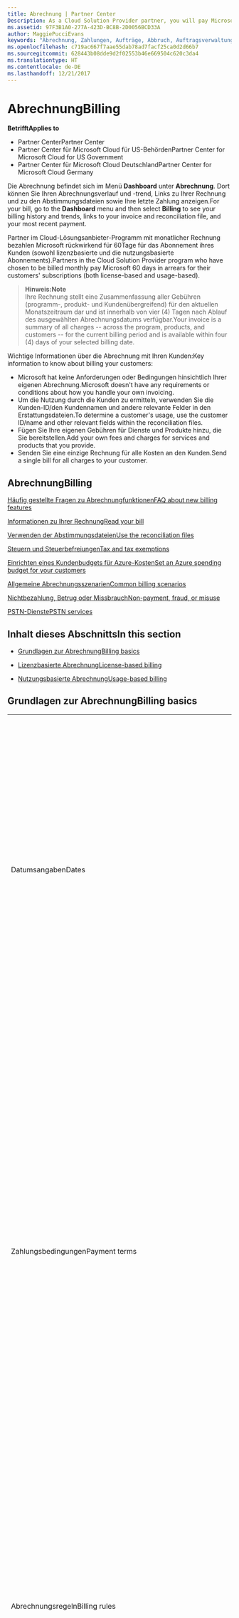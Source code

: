 ```yaml
---
title: Abrechnung | Partner Center
Description: As a Cloud Solution Provider partner, you will pay Microsoft 60 days in arrears for the license-based and usage-based subscriptions of your customers.
ms.assetid: 97F3B1A0-277A-423D-BC8B-2D0056BCD33A
author: MaggiePucciEvans
keywords: "Abrechnung, Zahlungen, Aufträge, Abbruch, Auftragsverwaltung, Nichtbezahlung, Betrug, Missbrauch, Steuern, Steuerbefreiungen, Abstimmungsdateien, Abstimmungsdatei"
ms.openlocfilehash: c719ac667f7aae55dab78ad7facf25ca0d2d66b7
ms.sourcegitcommit: 628443b08dde9d2f02553b46e669504c620c3da4
ms.translationtype: HT
ms.contentlocale: de-DE
ms.lasthandoff: 12/21/2017
---
```

# <a name="billing"></a><span data-ttu-id="4bf9f-103">Abrechnung</span><span class="sxs-lookup"><span data-stu-id="4bf9f-103">Billing</span></span>

**<span data-ttu-id="4bf9f-104">Betrifft</span><span class="sxs-lookup"><span data-stu-id="4bf9f-104">Applies to</span></span>**

-  <span data-ttu-id="4bf9f-105">Partner Center</span><span class="sxs-lookup"><span data-stu-id="4bf9f-105">Partner Center</span></span>
-  <span data-ttu-id="4bf9f-106">Partner Center für Microsoft Cloud für US-Behörden</span><span class="sxs-lookup"><span data-stu-id="4bf9f-106">Partner Center for Microsoft Cloud for US Government</span></span>
-  <span data-ttu-id="4bf9f-107">Partner Center für Microsoft Cloud Deutschland</span><span class="sxs-lookup"><span data-stu-id="4bf9f-107">Partner Center for Microsoft Cloud Germany</span></span>

<span data-ttu-id="4bf9f-108">Die Abrechnung befindet sich im Menü **Dashboard** unter **Abrechnung**. Dort können Sie Ihren Abrechnungsverlauf und -trend, Links zu Ihrer Rechnung und zu den Abstimmungsdateien sowie Ihre letzte Zahlung anzeigen.</span><span class="sxs-lookup"><span data-stu-id="4bf9f-108">For your bill, go to the **Dashboard** menu and then select **Billing** to see your billing history and trends, links to your invoice and reconciliation file, and your most recent payment.</span></span>

<span data-ttu-id="4bf9f-109">Partner im Cloud-Lösungsanbieter-Programm mit monatlicher Rechnung bezahlen Microsoft rückwirkend für 60Tage für das Abonnement ihres Kunden (sowohl lizenzbasierte und die nutzungsbasierte Abonnements).</span><span class="sxs-lookup"><span data-stu-id="4bf9f-109">Partners in the Cloud Solution Provider program who have chosen to be billed monthly pay Microsoft 60 days in arrears for their customers' subscriptions (both license-based and usage-based).</span></span>

>**<span data-ttu-id="4bf9f-110">Hinweis:</span><span class="sxs-lookup"><span data-stu-id="4bf9f-110">Note</span></span>**<br>
<span data-ttu-id="4bf9f-111">Ihre Rechnung stellt eine Zusammenfassung aller Gebühren (programm-, produkt- und Kundenübergreifend) für den aktuellen Monatszeitraum dar und ist innerhalb von vier (4) Tagen nach Ablauf des ausgewählten Abrechnungsdatums verfügbar.</span><span class="sxs-lookup"><span data-stu-id="4bf9f-111">Your invoice is a summary of all charges -- across the program, products, and customers -- for the current billing period and is available within four (4) days of your selected billing date.</span></span>

<span data-ttu-id="4bf9f-112">Wichtige Informationen über die Abrechnung mit Ihren Kunden:</span><span class="sxs-lookup"><span data-stu-id="4bf9f-112">Key information to know about billing your customers:</span></span>

-   <span data-ttu-id="4bf9f-113">Microsoft hat keine Anforderungen oder Bedingungen hinsichtlich Ihrer eigenen Abrechnung.</span><span class="sxs-lookup"><span data-stu-id="4bf9f-113">Microsoft doesn't have any requirements or conditions about how you handle your own invoicing.</span></span>
-   <span data-ttu-id="4bf9f-114">Um die Nutzung durch die Kunden zu ermitteln, verwenden Sie die Kunden-ID/den Kundennamen und andere relevante Felder in den Erstattungsdateien.</span><span class="sxs-lookup"><span data-stu-id="4bf9f-114">To determine a customer's usage, use the customer ID/name and other relevant fields within the reconciliation files.</span></span>
-   <span data-ttu-id="4bf9f-115">Fügen Sie Ihre eigenen Gebühren für Dienste und Produkte hinzu, die Sie bereitstellen.</span><span class="sxs-lookup"><span data-stu-id="4bf9f-115">Add your own fees and charges for services and products that you provide.</span></span>
-   <span data-ttu-id="4bf9f-116">Senden Sie eine einzige Rechnung für alle Kosten an den Kunden.</span><span class="sxs-lookup"><span data-stu-id="4bf9f-116">Send a single bill for all charges to your customer.</span></span>

## <a name="billing"></a><span data-ttu-id="4bf9f-117">Abrechnung</span><span class="sxs-lookup"><span data-stu-id="4bf9f-117">Billing</span></span>

[<span data-ttu-id="4bf9f-118">Häufig gestellte Fragen zu Abrechnungfunktionen</span><span class="sxs-lookup"><span data-stu-id="4bf9f-118">FAQ about new billing features</span></span>](faq-about-new-billing-features.md)

[<span data-ttu-id="4bf9f-119">Informationen zu Ihrer Rechnung</span><span class="sxs-lookup"><span data-stu-id="4bf9f-119">Read your bill</span></span>](read-your-bill.md)

[<span data-ttu-id="4bf9f-120">Verwenden der Abstimmungsdateien</span><span class="sxs-lookup"><span data-stu-id="4bf9f-120">Use the reconciliation files</span></span>](use-the-reconciliation-files.md)

[<span data-ttu-id="4bf9f-121">Steuern und Steuerbefreiungen</span><span class="sxs-lookup"><span data-stu-id="4bf9f-121">Tax and tax exemptions</span></span>](tax-and-tax-exemptions.md)

[<span data-ttu-id="4bf9f-122">Einrichten eines Kundenbudgets für Azure-Kosten</span><span class="sxs-lookup"><span data-stu-id="4bf9f-122">Set an Azure spending budget for your customers</span></span>](set-an-azure-spending-budget-for-your-customers.md)

[<span data-ttu-id="4bf9f-123">Allgemeine Abrechnungsszenarien</span><span class="sxs-lookup"><span data-stu-id="4bf9f-123">Common billing scenarios</span></span>](common-billing-scenarios.md)

[<span data-ttu-id="4bf9f-124">Nichtbezahlung, Betrug oder Missbrauch</span><span class="sxs-lookup"><span data-stu-id="4bf9f-124">Non-payment, fraud, or misuse</span></span>](non-payment--fraud--or-misuse.md)

[<span data-ttu-id="4bf9f-125">PSTN-Dienste</span><span class="sxs-lookup"><span data-stu-id="4bf9f-125">PSTN services</span></span>](o365-e5-in-csp-advisory.md)

## <a name="in-this-section"></a><span data-ttu-id="4bf9f-126">Inhalt dieses Abschnitts</span><span class="sxs-lookup"><span data-stu-id="4bf9f-126">In this section</span></span>


-   [<span data-ttu-id="4bf9f-127">Grundlagen zur Abrechnung</span><span class="sxs-lookup"><span data-stu-id="4bf9f-127">Billing basics</span></span>](#billingbasics)

-   [<span data-ttu-id="4bf9f-128">Lizenzbasierte Abrechnung</span><span class="sxs-lookup"><span data-stu-id="4bf9f-128">License-based billing</span></span>](#licensebasedbilling)

-   [<span data-ttu-id="4bf9f-129">Nutzungsbasierte Abrechnung</span><span class="sxs-lookup"><span data-stu-id="4bf9f-129">Usage-based billing</span></span>](#usagebasedbilling)

## <a href="" id="billingbasics"></a><span data-ttu-id="4bf9f-130">Grundlagen zur Abrechnung</span><span class="sxs-lookup"><span data-stu-id="4bf9f-130">Billing basics</span></span>


<table>
<colgroup>
<col width="50%" />
<col width="50%" />
</colgroup>
<tbody>
<tr class="odd">
<td><span data-ttu-id="4bf9f-131">Datumsangaben</span><span class="sxs-lookup"><span data-stu-id="4bf9f-131">Dates</span></span></td>
<td><ul>
<li><span data-ttu-id="4bf9f-132">Ihr monatliches Abrechnungsdatum ist der Monatstag, den Sie während der Registrierung ausgewählt haben.</span><span class="sxs-lookup"><span data-stu-id="4bf9f-132">Your monthly billing date is the day of the month you selected during enrollment.</span></span> <span data-ttu-id="4bf9f-133">Microsoft sendet eine Bestätigungs-E-Mail, die Ihr Abrechnungsdatum enthält.</span><span class="sxs-lookup"><span data-stu-id="4bf9f-133">Microsoft will send a confirmation email that includes your billing date.</span></span></li>
<li><span data-ttu-id="4bf9f-134">Preislisten sind 1 Monat im Voraus verfügbar, da sie monatlich aktualisiert werden.</span><span class="sxs-lookup"><span data-stu-id="4bf9f-134">You can find price lists one (1) month in advance, as they're updated monthly.</span></span> <span data-ttu-id="4bf9f-135">Lizenzbasierte Preise sind für die Dauer des Abonnements, in der Regel 12 Monate nach dem Kaufdatum, garantiert.</span><span class="sxs-lookup"><span data-stu-id="4bf9f-135">License-based prices are guaranteed for the term of the subscription, usually 12 months from the purchase date.</span></span> <span data-ttu-id="4bf9f-136">Nutzungsbasierte Preise können sich monatlich ändern.</span><span class="sxs-lookup"><span data-stu-id="4bf9f-136">Usage-based prices can change on a monthly basis.</span></span> <span data-ttu-id="4bf9f-137">Wir informieren Sie 30 Tage im Voraus über die Veröffentlichung unserer Partner-Preisliste über Preisänderungen.</span><span class="sxs-lookup"><span data-stu-id="4bf9f-137">We will provide 30 days’ notice for any price change through the publication of our Partner Price List.</span></span></li>
</ul></td>
</tr>
<tr class="even">
<td><span data-ttu-id="4bf9f-138">Zahlungsbedingungen</span><span class="sxs-lookup"><span data-stu-id="4bf9f-138">Payment terms</span></span></td>
<td><ul>
<li><span data-ttu-id="4bf9f-139">Zahlungsbedingungen – 60 Tage netto.</span><span class="sxs-lookup"><span data-stu-id="4bf9f-139">Payment terms - net 60 days.</span></span></li>
<li><span data-ttu-id="4bf9f-140">Zahlungen müssen zum Fälligkeitsdatum der Rechnung (60Tage nach dem Abrechnungsdatum) erfolgen, ansonsten ist das Konto im Rückstand.</span><span class="sxs-lookup"><span data-stu-id="4bf9f-140">Payments must be made by the invoice due date (60 days after the billing date), or the account will be delinquent.</span></span></li>
<li><span data-ttu-id="4bf9f-141">Rückständige Konten können zeitweilig aufgehoben und/oder vom Programm für Cloud-Lösungsanbieter ausgeschlossen werden.</span><span class="sxs-lookup"><span data-stu-id="4bf9f-141">Delinquent accounts are subject to suspension and/or termination from the Cloud Solution Provider program.</span></span> <span data-ttu-id="4bf9f-142">Mit aufgehobenen Konten können keine neue Kunden oder Bestellungen erstellt, keine Handelspartnerbeziehung angefordert, Abonnementmengen erhöht oder verringert, Add-on-Abonnements bestellt, Abonnements konvertiert oder übertragen werden. Sie sind auf die Verwaltung vorhandener Kunden, Abonnements und Ressourcen beschränkt, bis das Konto wieder aktuell ist.</span><span class="sxs-lookup"><span data-stu-id="4bf9f-142">Suspended accounts can't create a new customer or order, request a reseller relationship, increase or decrease quantities of subscriptions, order add-on subscriptions, convert or transition a subscription and will be limited to managing existing customers, subscriptions and resources until the account is brought current.</span></span> <span data-ttu-id="4bf9f-143">Partner erhalten den vollen Funktionsumfang der aufgehobenen Konten zurück, wenn sie ihre ausstehenden Rechnungen beglichen haben.</span><span class="sxs-lookup"><span data-stu-id="4bf9f-143">Partners can regain full functionality of their suspended accounts when they pay their outstanding bills.</span></span></li>
</ul></td>
</tr>
<tr class="odd">
<td><span data-ttu-id="4bf9f-144">Abrechnungsregeln</span><span class="sxs-lookup"><span data-stu-id="4bf9f-144">Billing rules</span></span></td>
<td><ul>
<li><span data-ttu-id="4bf9f-145">Sie erhalten jeden Monat eine Rechnung für das CSP-Programm.</span><span class="sxs-lookup"><span data-stu-id="4bf9f-145">You will receive one invoice each month for the CSP program.</span></span></li>
<li><span data-ttu-id="4bf9f-146">Lizenzbasierte Abonnements werden basierend auf erworbenen Lizenzen und nicht anhand verwendeter Lizenzen abgerechnet.</span><span class="sxs-lookup"><span data-stu-id="4bf9f-146">License-based subscriptions are billed based on licenses purchased, not licenses used.</span></span></li>
<li><span data-ttu-id="4bf9f-147">Azure (nutzungsbasierte Abonnements) werden gemäß den gemessenen Sätzen, basierend auf der Nutzung belastet.</span><span class="sxs-lookup"><span data-stu-id="4bf9f-147">Azure (usage-based subscriptions) are billed according to metered rates, based on consumption.</span></span></li>
<li><span data-ttu-id="4bf9f-148">Der Preis wird während der Laufzeit des Abonnements garantiert.</span><span class="sxs-lookup"><span data-stu-id="4bf9f-148">Price is guaranteed through the term of the subscription.</span></span> <span data-ttu-id="4bf9f-149">Preise können sich bei der Abonnementverlängerung ändern.</span><span class="sxs-lookup"><span data-stu-id="4bf9f-149">Prices may change at subscription renewal.</span></span></li>
</ul></td>
</tr>
<tr class="even">
<td><span data-ttu-id="4bf9f-150">Rechnungsverfügbarkeit</span><span class="sxs-lookup"><span data-stu-id="4bf9f-150">Invoice availability</span></span></td>
<td><ul>
<li><span data-ttu-id="4bf9f-151">Sie können Ihre Rechnungen und Erstattungsdateien auf der Abrechnungsseite im Partner Center anzeigen und herunterladen.</span><span class="sxs-lookup"><span data-stu-id="4bf9f-151">You can view and download your invoices and reconciliation files from the Billing page in the Partner Center.</span></span> <span data-ttu-id="4bf9f-152">Monatliche Rechnungen sind im Partner Center innerhalb von vier (4) Tagen nach Ablauf des ausgewählten Abrechnungsdatums verfügbar.</span><span class="sxs-lookup"><span data-stu-id="4bf9f-152">Note that monthly invoices are available on Partner Center within four (4) days of your selected billing date.</span></span></li>
</ul></td>
</tr>
<tr class="odd">
<td><span data-ttu-id="4bf9f-153">Anpassungen/Guthaben/Kündigungen</span><span class="sxs-lookup"><span data-stu-id="4bf9f-153">Adjustments/Credits/Cancellations</span></span></td>
<td><ul>
<li><span data-ttu-id="4bf9f-154">Guthaben für Testkonten und Integrationstests sind nicht zulässig.</span><span class="sxs-lookup"><span data-stu-id="4bf9f-154">Credits for test accounts and integration testing are not authorized.</span></span> <span data-ttu-id="4bf9f-155">Um Abonnementgebühren oder Gebühren bei vorzeitiger Beendigung zu vermeinen, wenn Sie Tests durchführen, können Sie das Abonnement während des kostenlosen Zeitraums kündigen.</span><span class="sxs-lookup"><span data-stu-id="4bf9f-155">To avoid subscription charges or early termination fee charges when you are performing testing, you can cancel the subscription during the “free period”.</span></span> <span data-ttu-id="4bf9f-156">Alle Nutzungsgebühren für Azure-Dienste liegen in Ihrer Verantwortung.</span><span class="sxs-lookup"><span data-stu-id="4bf9f-156">All consumption usage charges for Azure services are your responsibility.</span></span></li>
<li><span data-ttu-id="4bf9f-157">Anpassungen und rückständige Guthaben werden in der nächsten Rechnung angezeigt, nachdem das Guthaben oder die Anpassung angerechnet wurde.</span><span class="sxs-lookup"><span data-stu-id="4bf9f-157">You'll see adjustments and credits in arrears on your next billing invoice after the credit or adjustment is applied.</span></span></li>
</ul></td>
</tr>
<tr class="even">
<td><span data-ttu-id="4bf9f-158">Steuern</span><span class="sxs-lookup"><span data-stu-id="4bf9f-158">Tax</span></span></td>
<td><ul>
<li><span data-ttu-id="4bf9f-159">Steuern fallen basierend auf Ihren Details (und nicht der Ihrer Kunden) an, da die Abrechnungsbeziehung zwischen Microsoft und Ihnen besteht.</span><span class="sxs-lookup"><span data-stu-id="4bf9f-159">You will be taxed based on your details, (not your customers') as the billing relationship is between Microsoft and you.</span></span></li>
<li><span data-ttu-id="4bf9f-160">Sie können Ihre Steuernummer während des Aufnahmeprozesses oder über eine Serviceanfrage senden.</span><span class="sxs-lookup"><span data-stu-id="4bf9f-160">You can submit your tax ID during onboarding or via a service request.</span></span> <span data-ttu-id="4bf9f-161">Die Änderungen werden im nächsten Abrechnungszyklus angezeigt.</span><span class="sxs-lookup"><span data-stu-id="4bf9f-161">You'll see the changes reflected on your next billing cycle.</span></span></li>
<li><span data-ttu-id="4bf9f-162">Für eine <strong>Freistellung von der Quellensteuer und Verkaufssteuer</strong> müssen Sie Steuerunterlagen über eine Serviceanfrage übermitteln.</span><span class="sxs-lookup"><span data-stu-id="4bf9f-162">For <strong>withholding and sales tax exemption</strong>, you must submit tax documentation via a service request.</span></span> <span data-ttu-id="4bf9f-163">Die Änderungen und entsprechenden Erstattungen werden in Ihrem nächsten Abrechnungszyklus angezeigt.</span><span class="sxs-lookup"><span data-stu-id="4bf9f-163">You'll see the changes and appropriate refunds on your next billing cycle.</span></span></li>
<li><span data-ttu-id="4bf9f-164">Für eine <strong>Freistellung von der Umsatzsteuer</strong> müssen Sie Ihre Umsatzsteueridentifikationsnummer (von Microsoft überprüft) über eine Serviceanfrage übermitteln.</span><span class="sxs-lookup"><span data-stu-id="4bf9f-164">For <strong>value added tax (VAT) exemption</strong>, you must submit your VAT ID (validated by Microsoft) via a service request.</span></span> <span data-ttu-id="4bf9f-165">Die Änderungen und entsprechenden Erstattungen werden in Ihrem nächsten Abrechnungszyklus angezeigt.</span><span class="sxs-lookup"><span data-stu-id="4bf9f-165">You'll see the changes and appropriate refunds on your next billing cycle.</span></span></li>
<li><span data-ttu-id="4bf9f-166">Weitere Steuerinformationen erhalten Sie von Ihrem örtlichen Finanzamt oder Steuerberater.</span><span class="sxs-lookup"><span data-stu-id="4bf9f-166">Find further tax details from your local tax office or tax advisor.</span></span></li>
</ul></td>
</tr>
</tbody>
</table>

 

## <a href="" id="licensebasedbilling"></a><span data-ttu-id="4bf9f-167">Lizenzbasierte Abrechnung</span><span class="sxs-lookup"><span data-stu-id="4bf9f-167">License-based billing</span></span>


<table>
<colgroup>
<col width="50%" />
<col width="50%" />
</colgroup>
<tbody>
<tr class="odd">
<td><span data-ttu-id="4bf9f-168">Bis zu ein kostenloser Monat</span><span class="sxs-lookup"><span data-stu-id="4bf9f-168">Up to one free month incentive</span></span></td>
<td><ul>
<li><span data-ttu-id="4bf9f-169">Während der Anfangsphase vom Startdatum des Abonnements bis zum Datum der nächsten konsolidierten Rechnung (bis zu ein ganzer Monat) werden Ihnen, unabhängig von der Anzahl der Plätze, keine Gebühren in Rechnung gestellt.</span><span class="sxs-lookup"><span data-stu-id="4bf9f-169">You are not billed for any charges during the initial period from the subscription start date to the date of your next consolidate bill (up to one full month), regardless of the seat count.</span></span></li>
<li><span data-ttu-id="4bf9f-170">Dies führt zu einem einfacheren Rechnungsabgleich.</span><span class="sxs-lookup"><span data-stu-id="4bf9f-170">This results in simpler billing reconciliation.</span></span></li>
<li><span data-ttu-id="4bf9f-171">Alle Abonnements werden automatisch um weitere 12 Monate (mit 12 im Voraus zu bezahlenden monatlichen Gebühren) verlängert, wenn das Abonnement nicht gemäß der entsprechenden Vereinbarungen gekündigt wird.</span><span class="sxs-lookup"><span data-stu-id="4bf9f-171">All subscriptions auto-renew for a new 12 month period with 12 monthly advanced charges if the subscription is not cancelled in line with the appropriate agreements.</span></span></li>
<li><span data-ttu-id="4bf9f-172">Der kostenlose Zeitraum gilt nicht für nutzungsbasierte Dienste.</span><span class="sxs-lookup"><span data-stu-id="4bf9f-172">The free period does not apply to usage-based services.</span></span></li>
</ul></td>
</tr>
<tr class="even">
<td><span data-ttu-id="4bf9f-173">Abrechnungsregeln</span><span class="sxs-lookup"><span data-stu-id="4bf9f-173">Billing rules</span></span></td>
<td><ul>
<li><span data-ttu-id="4bf9f-174">Abonnements gelten für ein Jahr und werden automatisch verlängert.</span><span class="sxs-lookup"><span data-stu-id="4bf9f-174">Subscriptions are annual and auto-renewed.</span></span></li>
<li><span data-ttu-id="4bf9f-175">Die Abrechnung erfolgt in 12 monatlichen Zahlungen pro Jahresabonnement.</span><span class="sxs-lookup"><span data-stu-id="4bf9f-175">Billing is in 12 monthly payments per annual subscription.</span></span></li>
<li><span data-ttu-id="4bf9f-176">Lizenzbasierte Dienste werden (basierend auf der Anzahl an Lizenzen am Ende des vorherigen Abrechnungszeitraums) im Voraus für den nächsten Abrechnungszeitraum abgerechnet.</span><span class="sxs-lookup"><span data-stu-id="4bf9f-176">You are billed in advance for the next billing period for license-based services, based on number of licenses at the end of the prior billing period.</span></span></li>
<li><span data-ttu-id="4bf9f-177">Änderungen an der Anzahl der Lizenzen (anteilsmäßige Berechnung basierend auf Lizenzen/Tagen) werden nachträglich in Rechnung gestellt/gutgeschrieben.</span><span class="sxs-lookup"><span data-stu-id="4bf9f-177">You are billed/credited in arrears for any changes in the number of licenses(pro-rata calculation based on license-days).</span></span> <span data-ttu-id="4bf9f-178">Die anteilsmäßige Berechnung verwendet die folgende Formel: [ROUND((ROUND(Einheitenpreis \* Menge/Anzahl von Tagen im anteilsmäßigen Monat, 2) \* Anzahl von anteilsmäßigen Tagen)/Menge, 2) \* Menge]</span><span class="sxs-lookup"><span data-stu-id="4bf9f-178">Pro-rata calculation uses the following formula: [ROUND((ROUND(Unit Price \* Quantity / Number of days in pro-rated Month, 2) \* Number of pro-rated days) / Quantity, 2) \* Quantity]</span></span></li>
<li><span data-ttu-id="4bf9f-179">Zahlungen basieren auf verkauften Plätzen (und nicht auf bereitgestellten Plätzen).</span><span class="sxs-lookup"><span data-stu-id="4bf9f-179">Payments are billed for seats sold (not seats provisioned).</span></span></li>
</ul></td>
</tr>
<tr class="odd">
<td><span data-ttu-id="4bf9f-180">Anpassungen/Guthaben/Kündigungen</span><span class="sxs-lookup"><span data-stu-id="4bf9f-180">Adjustments/Credits/Cancellations</span></span></td>
<td><ul>
<li><span data-ttu-id="4bf9f-181">Gebühren für eine vorzeitige Beendigung werden derzeit nicht für die Kündigung lizenzbasierter Dienste in Rechnung gestellt.</span><span class="sxs-lookup"><span data-stu-id="4bf9f-181">Early termination fees are currently not charged for the cancellation of license-based services.</span></span></li>
<li><span data-ttu-id="4bf9f-182">Gutschriften für Kündigungen für lizenzbasierte Dienste werden bei Kündigungen in der Zyklusmitte für nicht genutzte Tage anteilsmäßig berechnet (und Lizenzreduzierungen nach der Formel oben).</span><span class="sxs-lookup"><span data-stu-id="4bf9f-182">Cancellation credits for licensed based services are pro-rated for unused days for mid-cycle cancellations (as well as license decreases per the formula above).</span></span></li>
</ul></td>
</tr>
</tbody>
</table>

 

## <a href="" id="usagebasedbilling"></a><span data-ttu-id="4bf9f-183">Nutzungsbasierte Abrechnung</span><span class="sxs-lookup"><span data-stu-id="4bf9f-183">Usage-based billing</span></span>


<span data-ttu-id="4bf9f-184">Azure verwendet das Modell der nutzungsbasierten Bezahlung, bei der Ihnen nur genutzte Azure-Dienste in Rechnung gestellt werden.</span><span class="sxs-lookup"><span data-stu-id="4bf9f-184">Azure operates in the "pay as you go" model, in which you are only billed for Azure services used.</span></span>

<table>
<colgroup>
<col width="50%" />
<col width="50%" />
</colgroup>
<tbody>
<tr class="odd">
<td><span data-ttu-id="4bf9f-185">Abrechnungsregeln</span><span class="sxs-lookup"><span data-stu-id="4bf9f-185">Billing rules</span></span></td>
<td><ul>
<li><span data-ttu-id="4bf9f-186">Die Abrechnung beginnt am Anfangsdatum des Abonnements.</span><span class="sxs-lookup"><span data-stu-id="4bf9f-186">Billing starts on the subscription start date.</span></span> <span data-ttu-id="4bf9f-187">Für die nutzungsbasierte Abrechnung gibt es keinen kostenlosen Zeitraum.</span><span class="sxs-lookup"><span data-stu-id="4bf9f-187">There is no “free period” for usage-based billing.</span></span></li>
<li><span data-ttu-id="4bf9f-188">Abonnements laufen von Monat zu Monat und werden automatisch zu den getakteten Dienstleistungspreisen verlängert.</span><span class="sxs-lookup"><span data-stu-id="4bf9f-188">Subscriptions are month-to-month and auto-renew at the new metered service rates.</span></span> <span data-ttu-id="4bf9f-189">Die Abrechnung erfolgt monatlich im Nachhinein, basierend auf der Nutzung.</span><span class="sxs-lookup"><span data-stu-id="4bf9f-189">Billing is monthly in arrears, based on usage.</span></span></li>
<li><span data-ttu-id="4bf9f-190">Getaktete Dienstleistungspreise können sich innerhalb des Abrechnungszyklus ändern.</span><span class="sxs-lookup"><span data-stu-id="4bf9f-190">Metered service rates can change within the invoice cycle.</span></span>
<ul>
<li><span data-ttu-id="4bf9f-191">Preiserhöhungen werden 30 Tage zuvor bekanntgegeben.</span><span class="sxs-lookup"><span data-stu-id="4bf9f-191">Price increases: 30 days notice is provided.</span></span></li>
<li><span data-ttu-id="4bf9f-192">Preissenkungen werden am Tag der Änderung angezeigt.</span><span class="sxs-lookup"><span data-stu-id="4bf9f-192">Price decreases: reflected day of change.</span></span></li>
<li><span data-ttu-id="4bf9f-193">Vorhandene Abonnements verwenden den zum Anfang des Abrechnungszyklus gültigen Preis.</span><span class="sxs-lookup"><span data-stu-id="4bf9f-193">Existing subscriptions use the rate in effect at the beginning of the bill cycle.</span></span></li>
<li><span data-ttu-id="4bf9f-194">Neue Abonnements (im Abrechnungszyklus erstellt) verwenden den zum Erstellungsdatum gültigen Preis.</span><span class="sxs-lookup"><span data-stu-id="4bf9f-194">New subscriptions (created within bill cycle) use the rate in effect at the create date.</span></span></li>
</ul></li>
</ul></td>
</tr>
<tr class="even">
<td><span data-ttu-id="4bf9f-195">Anpassungen/Guthaben/Kündigungen</span><span class="sxs-lookup"><span data-stu-id="4bf9f-195">Adjustments/Credits/Cancellations</span></span></td>
<td><ul>
<li><span data-ttu-id="4bf9f-196">Zahlungen mit Anpassungen werden in der nächsten monatlichen Rechnung angezeigt.</span><span class="sxs-lookup"><span data-stu-id="4bf9f-196">You'll see payments with adjustments on your next monthly billing invoice.</span></span></li>
<li><span data-ttu-id="4bf9f-197">Gebühren für eine vorzeitige Beendigung werden derzeit nicht für die Kündigung nutzungsbasierter Dienste in Rechnung gestellt.</span><span class="sxs-lookup"><span data-stu-id="4bf9f-197">Early termination fees are currently not charged for the cancellation of usage-based services.</span></span></li>
<li><span data-ttu-id="4bf9f-198">Alle Guthaben, einschließlich SLA-Guthaben, werden in der nächsten monatlichen Rechnung angezeigt.</span><span class="sxs-lookup"><span data-stu-id="4bf9f-198">You'll see credits of any type, including SLA credits, on your next monthly billing invoice.</span></span></li>
</ul></td>
</tr>
</tbody>
</table>

